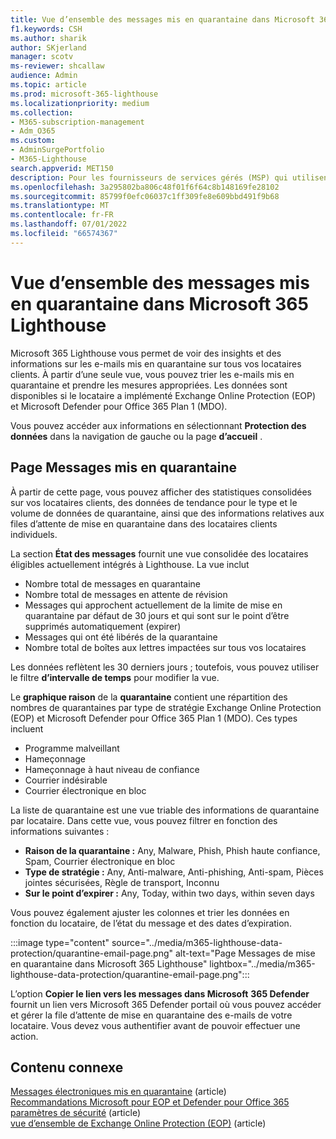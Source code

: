 ```yaml
---
title: Vue d’ensemble des messages mis en quarantaine dans Microsoft 365 Lighthouse
f1.keywords: CSH
ms.author: sharik
author: SKjerland
manager: scotv
ms-reviewer: shcallaw
audience: Admin
ms.topic: article
ms.prod: microsoft-365-lighthouse
ms.localizationpriority: medium
ms.collection:
- M365-subscription-management
- Adm_O365
ms.custom:
- AdminSurgePortfolio
- M365-Lighthouse
search.appverid: MET150
description: Pour les fournisseurs de services gérés (MSP) qui utilisent Microsoft 365 Lighthouse, découvrez comment gérer les messages mis en quarantaine.
ms.openlocfilehash: 3a295802ba806c48f01f6f64c8b148169fe28102
ms.sourcegitcommit: 85799f0efc06037c1ff309fe8e609bbd491f9b68
ms.translationtype: MT
ms.contentlocale: fr-FR
ms.lasthandoff: 07/01/2022
ms.locfileid: "66574367"
---
```

# <a name="overview-of-quarantined-messages-in-microsoft-365-lighthouse"></a>Vue d’ensemble des messages mis en quarantaine dans Microsoft 365 Lighthouse

Microsoft 365 Lighthouse vous permet de voir des insights et des informations sur les e-mails mis en quarantaine sur tous vos locataires clients. À partir d’une seule vue, vous pouvez trier les e-mails mis en quarantaine et prendre les mesures appropriées. Les données sont disponibles si le locataire a implémenté Exchange Online Protection (EOP) et Microsoft Defender pour Office 365 Plan 1 (MDO).

Vous pouvez accéder aux informations en sélectionnant **Protection des données** dans la navigation de gauche ou la page **d’accueil** .

## <a name="quarantined-messages-page"></a>Page Messages mis en quarantaine

À partir de cette page, vous pouvez afficher des statistiques consolidées sur vos locataires clients, des données de tendance pour le type et le volume de données de quarantaine, ainsi que des informations relatives aux files d’attente de mise en quarantaine dans des locataires clients individuels.

La section **État des messages** fournit une vue consolidée des locataires éligibles actuellement intégrés à Lighthouse. La vue inclut

- Nombre total de messages en quarantaine
- Nombre total de messages en attente de révision
- Messages qui approchent actuellement de la limite de mise en quarantaine par défaut de 30 jours et qui sont sur le point d’être supprimés automatiquement (expirer)
- Messages qui ont été libérés de la quarantaine
- Nombre total de boîtes aux lettres impactées sur tous vos locataires

Les données reflètent les 30 derniers jours ; toutefois, vous pouvez utiliser le filtre **d’intervalle de temps** pour modifier la vue.

Le **graphique raison** de la **quarantaine** contient une répartition des nombres de quarantaines par type de stratégie Exchange Online Protection (EOP) et Microsoft Defender pour Office 365 Plan 1 (MDO). Ces types incluent

- Programme malveillant
- Hameçonnage
- Hameçonnage à haut niveau de confiance
- Courrier indésirable
- Courrier électronique en bloc

La liste de quarantaine est une vue triable des informations de quarantaine par locataire. Dans cette vue, vous pouvez filtrer en fonction des informations suivantes :

- **Raison de la quarantaine :** Any, Malware, Phish, Phish haute confiance, Spam, Courrier électronique en bloc
- **Type de stratégie :** Any, Anti-malware, Anti-phishing, Anti-spam, Pièces jointes sécurisées, Règle de transport, Inconnu
- **Sur le point d’expirer :** Any, Today, within two days, within seven days

Vous pouvez également ajuster les colonnes et trier les données en fonction du locataire, de l’état du message et des dates d’expiration.

:::image type="content" source="../media/m365-lighthouse-data-protection/quarantine-email-page.png" alt-text="Page Messages de mise en quarantaine dans Microsoft 365 Lighthouse" lightbox="../media/m365-lighthouse-data-protection/quarantine-email-page.png":::

L’option **Copier le lien vers les messages dans Microsoft** **365 Defender** fournit un lien vers Microsoft 365 Defender portail où vous pouvez accéder et gérer la file d’attente de mise en quarantaine des e-mails de votre locataire. Vous devez vous authentifier avant de pouvoir effectuer une action.

## <a name="related-content"></a>Contenu connexe

[Messages électroniques mis en quarantaine](../security/office-365-security/quarantine-email-messages.md) (article)\
[Recommandations Microsoft pour EOP et Defender pour Office 365 paramètres de sécurité](../security/office-365-security/recommended-settings-for-eop-and-office365.md) (article)\
[vue d’ensemble de Exchange Online Protection (EOP)](../security/office-365-security/exchange-online-protection-overview.md) (article)
